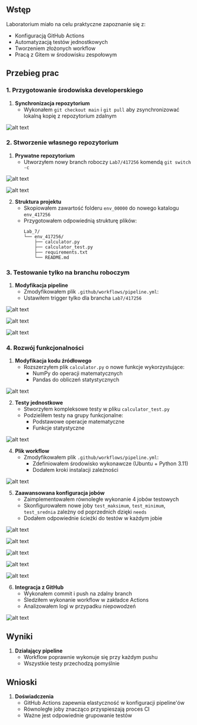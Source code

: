 ## Wstęp
Laboratorium miało na celu praktyczne zapoznanie się z:
- Konfiguracją GitHub Actions
- Automatyzacją testów jednostkowych
- Tworzeniem złożonych workflow
- Pracą z Gitem w środowisku zespołowym

## Przebieg prac

### 1. Przygotowanie środowiska developerskiego
1. **Synchronizacja repozytorium**  
   - Wykonałem `git checkout main` i `git pull` aby zsynchronizować lokalną kopię z repozytorium zdalnym

![alt text](image.png)

### 2. Stworzenie własnego repozytorium
1. **Prywatne repozytorium**
    - Utworzyłem nowy branch roboczy `Lab7/417256` komendą `git switch -c`

![alt text](image-1.png)

![alt text](image-2.png)

2. **Struktura projektu**  
   - Skopiowałem zawartość folderu `env_00000` do nowego katalogu `env_417256`
   - Przygotowałem odpowiednią strukturę plików:
     ```
     Lab_7/
     └── env_417256/
         ├── calculator.py
         ├── calculator_test.py
         ├── requirements.txt
         └── README.md
     ```

### 3. Testowanie tylko na branchu roboczym
1. **Modyfikacja pipeline**  
    - Zmodyfikowałem plik `.github/workflows/pipeline.yml`:
    - Ustawiłem trigger tylko dla brancha `Lab7/417256`

![alt text](image-3.png)

![alt text](image-4.png)

![alt text](image-5.png)

### 4. Rozwój funkcjonalności
1. **Modyfikacja kodu źródłowego**  
   - Rozszerzyłem plik `calculator.py` o nowe funkcje wykorzystujące:
     - NumPy do operacji matematycznych
     - Pandas do obliczeń statystycznych

![alt text](image-6.png)

2. **Testy jednostkowe**  
   - Stworzyłem kompleksowe testy w pliku `calculator_test.py`
   - Podzieliłem testy na grupy funkcjonalne:
     - Podstawowe operacje matematyczne
     - Funkcje statystyczne

![alt text](image-7.png)

4. **Plik workflow**  
   - Zmodyfikowałem plik `.github/workflows/pipeline.yml`:
     - Zdefiniowałem środowisko wykonawcze (Ubuntu + Python 3.11)
     - Dodałem kroki instalacji zależności

![alt text](image-9.png)

5. **Zaawansowana konfiguracja jobów**  
   - Zaimplementowałem równoległe wykonanie 4 jobów testowych
   - Skonfigurowałem nowe joby `test_maksimum`, `test_minimum`, `test_srednia` zależny od poprzednich dzięki `needs`
   - Dodałem odpowiednie ścieżki do testów w każdym jobie

![alt text](image-10.png)

![alt text](image-11.png)

![alt text](image-12.png)

![alt text](image-13.png)

![alt text](image-14.png)

6. **Integracja z GitHub**  
   - Wykonałem commit i push na zdalny branch
   - Śledziłem wykonanie workflow w zakładce Actions
   - Analizowałem logi w przypadku niepowodzeń

![alt text](image-8.png)

## Wyniki
1. **Działający pipeline**  
   - Workflow poprawnie wykonuje się przy każdym pushu
   - Wszystkie testy przechodzą pomyślnie


## Wnioski
1. **Doświadczenia**  
   - GitHub Actions zapewnia elastyczność w konfiguracji pipeline'ów
   - Równoległe joby znacząco przyspieszają proces CI
   - Ważne jest odpowiednie grupowanie testów